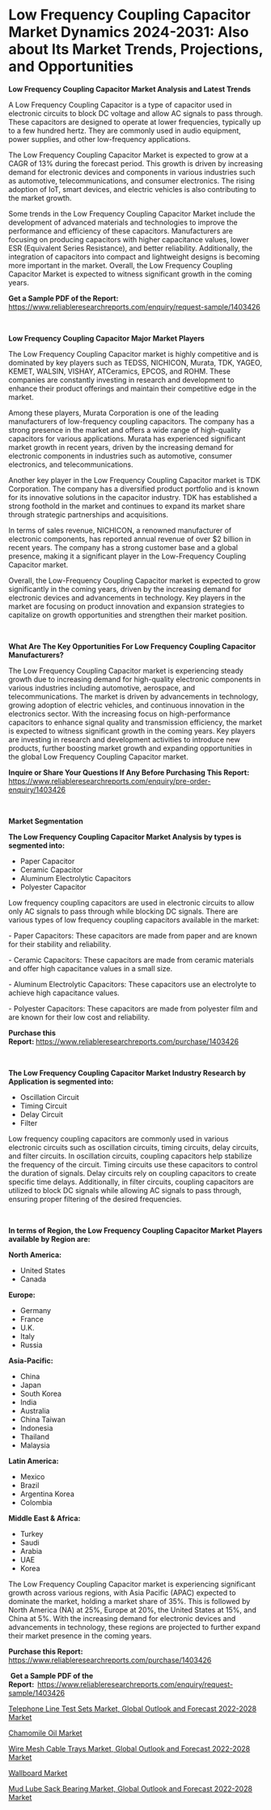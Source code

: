 <p><h1>Low Frequency Coupling Capacitor Market Dynamics 2024-2031: Also about Its Market Trends, Projections, and Opportunities</h1></p><p><strong>Low Frequency Coupling Capacitor Market Analysis and Latest Trends</strong></p>
<p><p>A Low Frequency Coupling Capacitor is a type of capacitor used in electronic circuits to block DC voltage and allow AC signals to pass through. These capacitors are designed to operate at lower frequencies, typically up to a few hundred hertz. They are commonly used in audio equipment, power supplies, and other low-frequency applications.</p><p>The Low Frequency Coupling Capacitor Market is expected to grow at a CAGR of 13% during the forecast period. This growth is driven by increasing demand for electronic devices and components in various industries such as automotive, telecommunications, and consumer electronics. The rising adoption of IoT, smart devices, and electric vehicles is also contributing to the market growth.</p><p>Some trends in the Low Frequency Coupling Capacitor Market include the development of advanced materials and technologies to improve the performance and efficiency of these capacitors. Manufacturers are focusing on producing capacitors with higher capacitance values, lower ESR (Equivalent Series Resistance), and better reliability. Additionally, the integration of capacitors into compact and lightweight designs is becoming more important in the market. Overall, the Low Frequency Coupling Capacitor Market is expected to witness significant growth in the coming years.</p></p>
<p><strong>Get a Sample PDF of the Report:&nbsp;</strong> <a href="https://www.reliableresearchreports.com/enquiry/request-sample/1403426">https://www.reliableresearchreports.com/enquiry/request-sample/1403426</a></p>
<p>&nbsp;</p>
<p><strong>Low Frequency Coupling Capacitor Major Market Players</strong></p>
<p><p>The Low Frequency Coupling Capacitor market is highly competitive and is dominated by key players such as TEDSS, NICHICON, Murata, TDK, YAGEO, KEMET, WALSIN, VISHAY, ATCeramics, EPCOS, and ROHM. These companies are constantly investing in research and development to enhance their product offerings and maintain their competitive edge in the market.</p><p>Among these players, Murata Corporation is one of the leading manufacturers of low-frequency coupling capacitors. The company has a strong presence in the market and offers a wide range of high-quality capacitors for various applications. Murata has experienced significant market growth in recent years, driven by the increasing demand for electronic components in industries such as automotive, consumer electronics, and telecommunications.</p><p>Another key player in the Low Frequency Coupling Capacitor market is TDK Corporation. The company has a diversified product portfolio and is known for its innovative solutions in the capacitor industry. TDK has established a strong foothold in the market and continues to expand its market share through strategic partnerships and acquisitions.</p><p>In terms of sales revenue, NICHICON, a renowned manufacturer of electronic components, has reported annual revenue of over $2 billion in recent years. The company has a strong customer base and a global presence, making it a significant player in the Low-Frequency Coupling Capacitor market.</p><p>Overall, the Low-Frequency Coupling Capacitor market is expected to grow significantly in the coming years, driven by the increasing demand for electronic devices and advancements in technology. Key players in the market are focusing on product innovation and expansion strategies to capitalize on growth opportunities and strengthen their market position.</p></p>
<p>&nbsp;</p>
<p><strong>What Are The Key Opportunities For Low Frequency Coupling Capacitor Manufacturers?</strong></p>
<p><p>The Low Frequency Coupling Capacitor market is experiencing steady growth due to increasing demand for high-quality electronic components in various industries including automotive, aerospace, and telecommunications. The market is driven by advancements in technology, growing adoption of electric vehicles, and continuous innovation in the electronics sector. With the increasing focus on high-performance capacitors to enhance signal quality and transmission efficiency, the market is expected to witness significant growth in the coming years. Key players are investing in research and development activities to introduce new products, further boosting market growth and expanding opportunities in the global Low Frequency Coupling Capacitor market.</p></p>
<p><strong>Inquire or Share Your Questions If Any Before Purchasing This Report:</strong> <a href="https://www.reliableresearchreports.com/enquiry/pre-order-enquiry/1403426">https://www.reliableresearchreports.com/enquiry/pre-order-enquiry/1403426</a></p>
<p>&nbsp;</p>
<p><strong>Market Segmentation</strong></p>
<p><strong>The Low Frequency Coupling Capacitor Market Analysis by types is segmented into:</strong></p>
<p><ul><li>Paper Capacitor</li><li>Ceramic Capacitor</li><li>Aluminum Electrolytic Capacitors</li><li>Polyester Capacitor</li></ul></p>
<p><p>Low frequency coupling capacitors are used in electronic circuits to allow only AC signals to pass through while blocking DC signals. There are various types of low frequency coupling capacitors available in the market:</p><p>- Paper Capacitors: These capacitors are made from paper and are known for their stability and reliability.</p><p>- Ceramic Capacitors: These capacitors are made from ceramic materials and offer high capacitance values in a small size.</p><p>- Aluminum Electrolytic Capacitors: These capacitors use an electrolyte to achieve high capacitance values.</p><p>- Polyester Capacitors: These capacitors are made from polyester film and are known for their low cost and reliability.</p></p>
<p><strong>Purchase this Report:&nbsp;</strong><a href="https://www.reliableresearchreports.com/purchase/1403426">https://www.reliableresearchreports.com/purchase/1403426</a></p>
<p>&nbsp;</p>
<p><strong>The Low Frequency Coupling Capacitor Market Industry Research by Application is segmented into:</strong></p>
<p><ul><li>Oscillation Circuit</li><li>Timing Circuit</li><li>Delay Circuit</li><li>Filter</li></ul></p>
<p><p>Low frequency coupling capacitors are commonly used in various electronic circuits such as oscillation circuits, timing circuits, delay circuits, and filter circuits. In oscillation circuits, coupling capacitors help stabilize the frequency of the circuit. Timing circuits use these capacitors to control the duration of signals. Delay circuits rely on coupling capacitors to create specific time delays. Additionally, in filter circuits, coupling capacitors are utilized to block DC signals while allowing AC signals to pass through, ensuring proper filtering of the desired frequencies.</p></p>
<p>&nbsp;</p>
<p><strong>In terms of Region, the Low Frequency Coupling Capacitor Market Players available by Region are:</strong></p>
<p>
    <p> <strong> North America: </strong>
        <ul>
            <li>United States</li>
            <li>Canada</li>
        </ul>
        </p> 
    <p> <strong> Europe: </strong>
        <ul>
            <li>Germany</li>
            <li>France</li>
            <li>U.K.</li>
            <li>Italy</li>
            <li>Russia</li>
        </ul>
        </p> 
    <p> <strong> Asia-Pacific: </strong>
        <ul>
            <li>China</li>
            <li>Japan</li>
            <li>South Korea</li>
            <li>India</li>
            <li>Australia</li>
            <li>China Taiwan</li>
            <li>Indonesia</li>
            <li>Thailand</li>
            <li>Malaysia</li>
        </ul>
        </p> 
    <p> <strong> Latin America: </strong>
        <ul>
            <li>Mexico</li>
            <li>Brazil</li>
            <li>Argentina Korea</li>
            <li>Colombia</li>
        </ul>
        </p> 
    <p> <strong> Middle East & Africa: </strong>
        <ul>
            <li>Turkey</li>
            <li>Saudi</li>
            <li>Arabia</li>
            <li>UAE</li>
            <li>Korea</li>
        </ul>
    </p>
    </p>
<p><p>The Low Frequency Coupling Capacitor market is experiencing significant growth across various regions, with Asia Pacific (APAC) expected to dominate the market, holding a market share of 35%. This is followed by North America (NA) at 25%, Europe at 20%, the United States at 15%, and China at 5%. With the increasing demand for electronic devices and advancements in technology, these regions are projected to further expand their market presence in the coming years.</p></p>
<p><strong>Purchase this Report: </strong><a href="https://www.reliableresearchreports.com/purchase/1403426">https://www.reliableresearchreports.com/purchase/1403426</a></p>
<p>&nbsp;<strong>Get a Sample PDF of the Report:&nbsp;&nbsp;</strong><a href="https://www.reliableresearchreports.com/enquiry/request-sample/1403426">https://www.reliableresearchreports.com/enquiry/request-sample/1403426</a></p>
<p><strong></strong></p>
<p><p><a href="https://meowing-lemming-dd3.notion.site/Telephone-Line-Test-Sets-Market-Global-Outlook-and-Forecast-2022-2028-Market-Challenges-Opportuni-80f551ea295042ddbbb62597cac9820b">Telephone Line Test Sets Market, Global Outlook and Forecast 2022-2028 Market</a></p><p><a href="https://view.publitas.com/reportprime-1/chamomile-oil-market-dynamics-2024-2031-also-about-its-market-trends-projections-and-opportunities/">Chamomile Oil Market</a></p><p><a href="https://frill-swim-3cd.notion.site/Wire-Mesh-Cable-Trays-Market-Global-Outlook-and-Forecast-2022-2028-Market-Size-Share-Trends-Anal-2cd9fc8e319d49db9c685698be53cb56">Wire Mesh Cable Trays Market, Global Outlook and Forecast 2022-2028 Market</a></p><p><a href="https://view.publitas.com/reportprime-1/wallboard-market-size-and-growth-market-segmentation-regional-and-country-breakdowns-and-market-trends-for-period-from-2024-2031/">Wallboard Market</a></p><p><a href="https://meowing-canidae-761.notion.site/Mud-Lube-Sack-Bearing-Market-Global-Outlook-and-Forecast-2022-2028-Market-Size-Growing-and-Forecast-b42335eaa619481899c35912de218da5">Mud Lube Sack Bearing Market, Global Outlook and Forecast 2022-2028 Market</a></p></p>